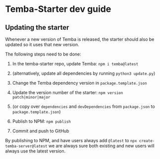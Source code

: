 # Temba-Starter dev guide

## Updating the starter

Whenever a new version of Temba is released, the starter should also be updated so it uses that new version.

The following steps need to be done:

1. In the temba-starter repo, update Temba: `npm i temba@latest`

1. (alternatively, update all dependencies by running `python3 update.py`)

1. Change the Temba dependency version in `package.template.json`

1. Update the version number of the starter: `npm version patch|minor|major`

1. (or copy over `dependencies` and `devDependencies` from `package.json` to `package.template.json`)

1. Publish to NPM: `npm publish`

1. Commit and push to GitHub

By publishing to NPM, and have users always add `@latest` to `npx create-temba-server@latest` we are always sure both existing and new users will always use the latest version.